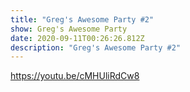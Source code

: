```yaml
---
title: "Greg's Awesome Party #2"
show: Greg's Awesome Party
date: 2020-09-11T00:26:26.812Z
description: "Greg's Awesome Party #2"
---
```

https://youtu.be/cMHUliRdCw8